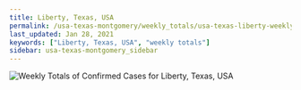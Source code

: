 ```yaml
---
title: Liberty, Texas, USA
permalink: /usa-texas-montgomery/weekly_totals/usa-texas-liberty-weekly_totals.html
last_updated: Jan 28, 2021
keywords: ["Liberty, Texas, USA", "weekly totals"]
sidebar: usa-texas-montgomery_sidebar
---
```


![Weekly Totals of Confirmed Cases for Liberty, Texas, USA](/covid_tracker/images/graphs/usa-texas-liberty-weekly_totals_graph.png)
